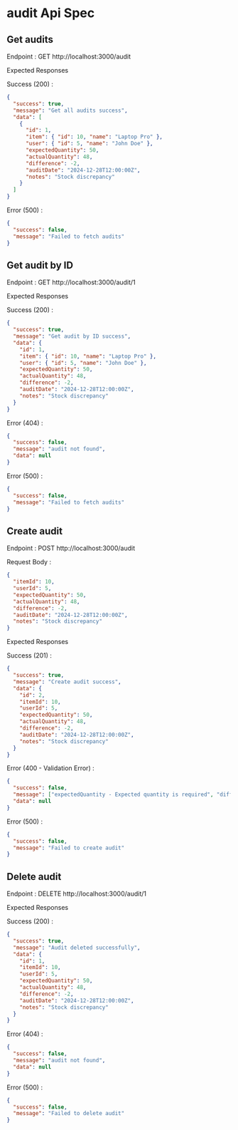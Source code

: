 # audit Api Spec

## Get audits

Endpoint : GET http://localhost:3000/audit

Expected Responses

Success (200) :

```json
{
  "success": true,
  "message": "Get all audits success",
  "data": [
    {
      "id": 1,
      "item": { "id": 10, "name": "Laptop Pro" },
      "user": { "id": 5, "name": "John Doe" },
      "expectedQuantity": 50,
      "actualQuantity": 48,
      "difference": -2,
      "auditDate": "2024-12-28T12:00:00Z",
      "notes": "Stock discrepancy"
    }
  ]
}
```

Error (500) :

```json
{
  "success": false,
  "message": "Failed to fetch audits"
}
```

## Get audit by ID

Endpoint : GET http://localhost:3000/audit/1

Expected Responses

Success (200) :

```json
{
  "success": true,
  "message": "Get audit by ID success",
  "data": {
    "id": 1,
    "item": { "id": 10, "name": "Laptop Pro" },
    "user": { "id": 5, "name": "John Doe" },
    "expectedQuantity": 50,
    "actualQuantity": 48,
    "difference": -2,
    "auditDate": "2024-12-28T12:00:00Z",
    "notes": "Stock discrepancy"
  }
}
```

Error (404) :

```json
{
  "success": false,
  "message": "audit not found",
  "data": null
}
```

Error (500) :

```json
{
  "success": false,
  "message": "Failed to fetch audits"
}
```

## Create audit

Endpoint : POST http://localhost:3000/audit

Request Body :

```json
{
  "itemId": 10,
  "userId": 5,
  "expectedQuantity": 50,
  "actualQuantity": 48,
  "difference": -2,
  "auditDate": "2024-12-28T12:00:00Z",
  "notes": "Stock discrepancy"
}
```
Expected Responses

Success (201) :

```json
{
  "success": true,
  "message": "Create audit success",
  "data": {
    "id": 2,
    "itemId": 10,
    "userId": 5,
    "expectedQuantity": 50,
    "actualQuantity": 48,
    "difference": -2,
    "auditDate": "2024-12-28T12:00:00Z",
    "notes": "Stock discrepancy"
  }
}
```

Error (400 - Validation Error) :

```json
{
  "success": false,
  "message": ["expectedQuantity - Expected quantity is required", "difference - Must be a valid number"],
  "data": null
}
```

Error (500) :

```json
{
  "success": false,
  "message": "Failed to create audit"
}
```

## Delete audit

Endpoint : DELETE http://localhost:3000/audit/1

Expected Responses

Success (200) :

```json
{
  "success": true,
  "message": "Audit deleted successfully",
  "data": {
    "id": 1,
    "itemId": 10,
    "userId": 5,
    "expectedQuantity": 50,
    "actualQuantity": 48,
    "difference": -2,
    "auditDate": "2024-12-28T12:00:00Z",
    "notes": "Stock discrepancy"
  }
}
```
Error (404) :

```json
{
  "success": false,
  "message": "audit not found",
  "data": null
}
```

Error (500) :

```json
{
  "success": false,
  "message": "Failed to delete audit"
}
```


